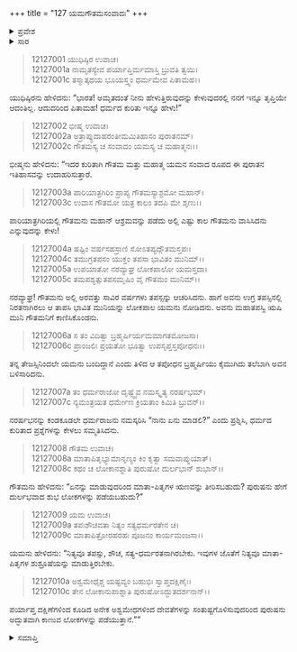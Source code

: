 +++
title = "127 ಯಮಗೌತಮಸಂವಾದಃ"
+++

<details><summary>ಪ್ರವೇಶ</summary>


।।   ಓಂ ಓಂ ನಮೋ ನಾರಾಯಣಾಯ।।   ಶ್ರೀ ವೇದವ್ಯಾಸಾಯ ನಮಃ ।।

ಶ್ರೀ ಕೃಷ್ಣದ್ವೈಪಾಯನ ವೇದವ್ಯಾಸ ವಿರಚಿತ  

**ಶ್ರೀ ಮಹಾಭಾರತ**

**ಶಾಂತಿ ಪರ್ವ**

**ರಾಜಧರ್ಮ ಪರ್ವ**

**ಅಧ್ಯಾಯ 127**

</details>

<details><summary>ಸಾರ</summary>

ಧರ್ಮದ ವಿಷಯವಾಗಿ ಯಮ ಮತ್ತು ಗೌತಮರ ಸಂವಾದ (1-10).


</details>



> 12127001 ಯುಧಿಷ್ಠಿರ ಉವಾಚ।  
12127001a ನಾಮೃತಸ್ಯೇವ ಪರ್ಯಾಪ್ತಿರ್ಮಮಾಸ್ತಿ ಬ್ರುವತಿ ತ್ವಯಿ।  
12127001c ತಸ್ಮಾತ್ಕಥಯ ಭೂಯಸ್ತ್ವಂ ಧರ್ಮಮೇವ ಪಿತಾಮಹ।।

ಯುಧಿಷ್ಠಿರನು ಹೇಳಿದನು: “ಭಾರತ! ಅಮೃತದಂತೆ ನೀನು ಹೇಳುತ್ತಿರುವುದನ್ನು ಕೇಳುವುದರಲ್ಲಿ ನನಗೆ ಇನ್ನೂ ತೃಪ್ತಿಯೇ ಆದಂತಿಲ್ಲ. ಆದುದರಿಂದ ಪಿತಾಮಹ! ಧರ್ಮದ ಕುರಿತು ಇನ್ನೂ ಹೇಳು!”

> 12127002 ಭೀಷ್ಮ ಉವಾಚ।  
12127002a ಅತ್ರಾಪ್ಯುದಾಹರಂತೀಮಮಿತಿಹಾಸಂ ಪುರಾತನಮ್।  
12127002c ಗೌತಮಸ್ಯ ಚ ಸಂವಾದಂ ಯಮಸ್ಯ ಚ ಮಹಾತ್ಮನಃ।।

ಭೀಷ್ಮನು ಹೇಳಿದನು: “ಇದರ ಕುರಿತಾಗಿ ಗೌತಮ ಮತ್ತು ಮಹಾತ್ಮ ಯಮನ ಸಂವಾದ ರೂಪದ ಈ ಪುರಾತನ ಇತಿಹಾಸವನ್ನು ಉದಾಹರಿಸುತ್ತಾರೆ.

> 12127003a ಪಾರಿಯಾತ್ರಗಿರಿಂ ಪ್ರಾಪ್ಯ ಗೌತಮಸ್ಯಾಶ್ರಮೋ ಮಹಾನ್।  
12127003c ಉವಾಸ ಗೌತಮೋ ಯತ್ರ ಕಾಲಂ ತದಪಿ ಮೇ ಶೃಣು।।

ಪಾರಿಯಾತ್ರಗಿರಿಯಲ್ಲಿ ಗೌತಮನು ಮಹಾನ್ ಆಶ್ರಮವನ್ನು ಪಡೆದು ಅಲ್ಲಿ ಎಷ್ಟು ಕಾಲ ಗೌತಮನು ವಾಸಿಸಿದನು ಎನ್ನುವುದನ್ನು ಕೇಳು!

> 12127004a ಷಷ್ಟಿಂ ವರ್ಷಸಹಸ್ರಾಣಿ ಸೋಽತಪ್ಯದ್ಗೌತಮಸ್ತಪಃ।  
12127004c ತಮುಗ್ರತಪಸಂ ಯುಕ್ತಂ ತಪಸಾ ಭಾವಿತಂ ಮುನಿಮ್।।  
12127005a ಉಪಯಾತೋ ನರವ್ಯಾಘ್ರ ಲೋಕಪಾಲೋ ಯಮಸ್ತದಾ।  
12127005c ತಮಪಶ್ಯತ್ಸುತಪಸಮೃಷಿಂ ವೈ ಗೌತಮಂ ಮುನಿಮ್।।

ನರವ್ಯಾಘ್ರ! ಗೌತಮನು ಅಲ್ಲಿ ಅರವತ್ತು ಸಾವಿರ ವರ್ಷಗಳು ತಪಸ್ಸನ್ನು ಆಚರಿಸಿದನು. ಹಾಗೆ ಅವನು ಉಗ್ರ ತಪಸ್ಸಿನಲ್ಲಿ ನಿರತನಾಗಿರಲು ಆ ತಾಪಸಿ ಭಾವಿತ ಮುನಿಯನ್ನು ಲೋಕಪಾಲ ಯಮನು ನೋಡಿದನು. ಅವನು ಮಹಾತಪಸ್ವಿ ಋಷಿ ಮುನಿ ಗೌತಮನಿಗೆ ಕಾಣಿಸಿಕೊಂಡನು.

> 12127006a ಸ ತಂ ವಿದಿತ್ವಾ ಬ್ರಹ್ಮರ್ಷಿರ್ಯಮಮಾಗತಮೋಜಸಾ।  
12127006c ಪ್ರಾಂಜಲಿಃ ಪ್ರಯತೋ ಭೂತ್ವಾ ಉಪಸೃಪ್ತಸ್ತಪೋಧನಃ।।

ತನ್ನ ತೇಜಸ್ಸಿನಿಂದಲೇ ಯಮನು ಬಂದಿದ್ದಾನೆ ಎಂದು ತಿಳಿದ ಆ ತಪೋಧನ ಬ್ರಹ್ಮರ್ಷಿಯು ಕೈಮುಗಿದು ತಲೆಬಾಗಿ ಅವನ ಬಳಿಸಾರಿದನು.

> 12127007a ತಂ ಧರ್ಮರಾಜೋ ದೃಷ್ಟ್ವೈವ ನಮಸ್ಕೃತ್ಯ ನರರ್ಷಭಮ್।  
12127007c ನ್ಯಮಂತ್ರಯತ ಧರ್ಮೇಣ ಕ್ರಿಯತಾಂ ಕಿಮಿತಿ ಬ್ರುವನ್।।

ನರರ್ಷಭನನ್ನು ಕಂಡಕೂಡಲೇ ಧರ್ಮರಾಜನು ನಮಸ್ಕರಿಸಿ “ನಾನು ಏನು ಮಾಡಲಿ?” ಎಂದು ಪ್ರಶ್ನಿಸಿ, ಧರ್ಮದ ಕುರಿತಾದ ಪ್ರಶ್ನೆಗಳನ್ನು ಕೇಳಲು ಸಮ್ಮತಿಸಿದನು.

> 12127008 ಗೌತಮ ಉವಾಚ।  
12127008a ಮಾತಾಪಿತೃಭ್ಯಾಮಾನೃಣ್ಯಂ ಕಿಂ ಕೃತ್ವಾ ಸಮವಾಪ್ನುಯಾತ್।  
12127008c ಕಥಂ ಚ ಲೋಕಾನಶ್ನಾತಿ ಪುರುಷೋ ದುರ್ಲಭಾನ್ ಶುಭಾನ್।।

ಗೌತಮನು ಹೇಳಿದನು: “ಏನನ್ನು ಮಾಡುವುದರಿಂದ ಮಾತಾ-ಪಿತೃಗಳ ಋಣವನ್ನು ತೀರಿಸಬಹುದು? ಪುರುಷನು ಹೇಗೆ ದುರ್ಲಭವಾದ ಶುಭ ಲೋಕಗಳನ್ನು ಪಡೆಯಬಹುದು?”

> 12127009 ಯಮ ಉವಾಚ।  
12127009a ತಪಃಶೌಚವತಾ ನಿತ್ಯಂ ಸತ್ಯಧರ್ಮರತೇನ ಚ।  
12127009c ಮಾತಾಪಿತ್ರೋರಹರಹಃ ಪೂಜನಂ ಕಾರ್ಯಮಂಜಸಾ।।

ಯಮನು ಹೇಳಿದನು: “ನಿತ್ಯವೂ ತಪಸ್ಸು, ಶೌಚ, ಸತ್ಯ-ಧರ್ಮರತನಾಗಿರಬೇಕು. ಇವುಗಳ ಜೊತೆಗೆ ನಿತ್ಯವೂ ಮಾತಾ-ಪಿತೃಗಳ ಶುಶ್ರೂಷೆಯನ್ನು ಮಾಡುತ್ತಿರಬೇಕು.

> 12127010a ಅಶ್ವಮೇಧೈಶ್ಚ ಯಷ್ಟವ್ಯಂ ಬಹುಭಿಃ ಸ್ವಾಪ್ತದಕ್ಷಿಣೈಃ।  
12127010c ತೇನ ಲೋಕಾನುಪಾಶ್ನಾತಿ ಪುರುಷೋಽದ್ಭುತದರ್ಶನಾನ್।।

ಪರ್ಯಾಪ್ತ ದಕ್ಷಿಣೆಗಳಿಂದ ಕೂಡಿದ ಅನೇಕ ಅಶ್ವಮೇಧಗಳಿಂದ ದೇವತೆಗಳನ್ನು ಸಂತುಷ್ಟಗೊಳಿಸುವುದರಿಂದ ಪುರುಷನು ಅದ್ಭುತವಾಗಿ ಕಾಣುವ ಲೋಕಗಳನ್ನು ಪಡೆಯುತ್ತಾನೆ.””



<details><summary>ಸಮಾಪ್ತಿ</summary>

ಇತಿ ಶ್ರೀ ಮಹಾಭಾರತೇ ಶಾಂತಿ ಪರ್ವಣಿ ರಾಜಧರ್ಮ ಪರ್ವಣಿ ಯಮಗೌತಮಸಂವಾದೇ ಸಪ್ತವಿಂಶತ್ಯಧಿಕಶತತಮೋಽಧ್ಯಾಯಃ।।  
ಇದು ಶ್ರೀ ಮಹಾಭಾರತದಲ್ಲಿ ಶಾಂತಿ ಪರ್ವದಲ್ಲಿ ರಾಜಧರ್ಮ ಪರ್ವದಲ್ಲಿ ಯಮಗೌತಮಸಂವಾದ ಎನ್ನುವ ನೂರಾಇಪ್ಪತ್ತೇಳನೇ ಅಧ್ಯಾಯವು.

</details>
